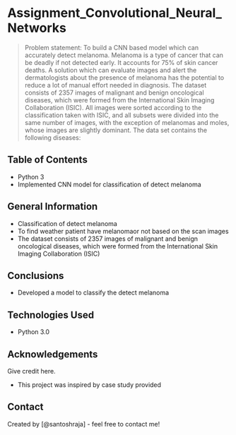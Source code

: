 # Assignment_Convolutional_Neural_Networks
> Problem statement: To build a CNN based model which can accurately detect melanoma. Melanoma is a type of cancer that can be deadly if not detected early. 
It accounts for 75% of skin cancer deaths. A solution which can evaluate images and alert the dermatologists about the presence of melanoma has the potential to 
reduce a lot of manual effort needed in diagnosis. The dataset consists of 2357 images of malignant and benign oncological diseases, which were formed from the 
International Skin Imaging Collaboration (ISIC). All images were sorted according to the classification taken with ISIC, and all subsets were divided into 
the same number of images, 
with the exception of melanomas and moles, whose images are slightly dominant. The data set contains the following diseases:


## Table of Contents
* Python 3
* Implemented CNN model for classification of detect melanoma


<!-- You can include any other section that is pertinent to your problem -->

## General Information
- Classification of detect melanoma
- To find weather patient have melanomaor not based on the scan images
- The dataset consists of 2357 images of malignant and benign oncological diseases, which were formed from the 
International Skin Imaging Collaboration (ISIC)

<!-- You don't have to answer all the questions - just the ones relevant to your project. -->

## Conclusions
- Developed a model to classify the detect melanoma

<!-- You don't have to answer all the questions - just the ones relevant to your project. -->


## Technologies Used
- Python 3.0


<!-- As the libraries versions keep on changing, it is recommended to mention the version of library used in this project -->

## Acknowledgements
Give credit here.
- This project was inspired by case study provided

## Contact
Created by [@santoshraja] - feel free to contact me!


<!-- Optional -->
<!-- ## License -->
<!-- This project is open source and available under the [... License](). -->

<!-- You don't have to include all sections - just the one's relevant to your project -->